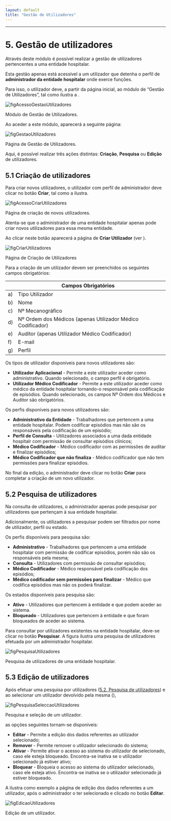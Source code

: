 ```yaml
---
layout: default
title: "Gestão de Utilizadores"
---
```



---

<div id="gestaoUtilizadores"></div>

# 5. Gestão de utilizadores

Através deste módulo é possível realizar a gestão de utilizadores pertencentes a uma entidade hospitalar. 

Esta gestão apenas está acessível a um utilizador que detenha o perfil de **administrador da entidade hospitalar** onde exerce funções.

Para isso, o utilizador deve, a partir da página inicial, ao módulo de “Gestão de Utilizadores”, tal como ilustra a [](#figAcessoGestaoUtilizadores).

![figAcessoGestaoUtilizadores](img/pages/5_1.jpg)

<p class="caption" id="figAcessoGestaoUtilizadores">Módulo de Gestão de Utilizadores.</p>

Ao aceder a este módulo, aparecerá a seguinte página:

![figGestaoUtilizadores](img/pages/5_2.jpg)

<p class="caption" id="figGestaoUtilizadores">Página de Gestão de Utilizadores.</p>

Aqui, é possível realizar três ações distintas: **Criação**, **Pesquisa** ou **Edição** de utilizadores. 

<div id="criarUtilizadores"></div>

## 5.1 Criação de utilizadores

Para criar novos utilizadores, o utilizador com perfil de administrador deve clicar no botão **Criar**, tal como a [](#figAcessoCriarUtilizadores) ilustra.

![figAcessoCriarUtilizadores](img/pages/5_1_1.jpg)

<p class="caption" id="figAcessoCriarUtilizadores">Página de criação de novos utilizadores.</p> 

Atenta-se que o administrador de uma entidade hospitalar apenas pode criar novos utilizadores para essa mesma entidade.

Ao clicar neste botão aparecerá a página de **Criar Utilizador** (ver [](#figCriarUtilizadores)).

![figCriarUtilizadores](img/pages/5_1_2.jpg)

<p class="caption" id="figCriarUtilizadores">Página de Criação de Utilizadores </p>

Para a criação de um utilizador devem ser preenchidos os seguintes campos obrigatórios:

|    |  Campos Obrigatórios [](#figCriarUtilizadores)				| 		|    
|----|--------------------------------------------------------------|-------|
| a) |  Tipo Utilizador       		                				|		|
| b) |  Nome       		                							|		|
| c) |  Nº Mecanográfico                   							|		|
| d) |  Nº Ordem dos Médicos (apenas Utilizador Médico Codificador) |		|
| e) |  Auditor (apenas Utilizador Médico Codificador) 				|		|
| f) |  E-mail				              							|		|
| g) |  Perfil 									 					| 		|
	
Os tipos de utilizador disponíveis para novos utilizadores são:

* **Utilizador Aplicacional** - Permite a este utilizador aceder como administrativo. Quando selecionado, o campo perfil é obrigatório.
* **Utilizador Médico Codificador** - Permite a este utilizador aceder como médico da entidade hospitalar tornando-o responsável pela codificação de episódios. Quando selecionado, os campos Nº Ordem dos Médicos e Auditor são obrigatórios.

Os perfis disponíveis para novos utilizadores são:

* **Administrativo da Entidade** - Trabalhadores que pertencem a uma entidade hospitalar. Podem codificar episódios mas não são os responsáveis pela codificação de um episódio;
* **Perfil de Consulta** - Utilizadores associados a uma dada entidade hospitalr com permissão de consultar episódios clínicos;
* **Médico Codificador** - Médico codificador com as permissões de auditar e finalizar episódios;
* **Médico Codificador que não finaliza** - Médico codificador que não tem permissões para finalizar episódios.

No final da edição, o administrador deve clicar no botão **Criar** para completar a criação de um novo utilizador.

<div id="pesquisaUtilizadores"></div>

## 5.2 Pesquisa de utilizadores

Na consulta de utilizadores, o administrador apenas pode pesquisar por utilizadores que pertençam à sua entidade hospitalar.

Adicionalmente, os utilizadores a pesquisar podem ser filtrados por nome de utilizador, perfil ou estado.

Os perfis disponíveis para pesquisa são:

* **Administrativo** - Trabalhadores que pertencem a uma entidade hospitalar com  permissão de codificar episódios, porém não são os responsáveis pela mesma;
* **Consulta** - Utilizadores com permissão de consultar episódios;
* **Médico Codificador** - Médico responsável pela codificação dos episódios;
* **Médico codificador sem permissões para finalizar** - Médico que codifica episódios mas não os poderá finalizar.

Os estados disponíveis para pesquisa são:

* **Ativo** - Utilizadores que pertencem à entidade e que podem aceder ao sistema.
* **Bloqueado** - Utilizadores que pertencem à entidade e que foram bloqueados de aceder ao sistema.

Para consultar por utilizadores existentes na entidade hospitalar, deve-se clicar no botão **Pesquisar**. A figura [](#figPesquisaUtilizadores) ilustra uma pesquisa de utilizadores efetuada por um administrador hospitalar.

![figPesquisaUtilizadores](img/pages/5_2_2.jpg)

<p class="caption" id="figPesquisaUtilizadores">Pesquisa de utilizadores de uma entidade hospitalar.</p>

<div id="editarUtilizadores"></div>

## 5.3 Edição de utilizadores

Após efetuar uma pesquisa por utilizadores ([5.2. Pesquisa de utilizadores](#pesquisa-de-utilizadores)) e ao selecionar um utilizador devolvido pela mesma ([](#figPesquisaSeleccaoUtilizadores)),

![figPesquisaSeleccaoUtilizadores](img/pages/5_3_1.jpg)

<p class="caption" id="figPesquisaSeleccaoUtilizadores">Pesquisa e seleção de um utilizador.</p>

as opções seguintes tornam-se disponíveis:

* **Editar** - Permite a edição dos dados referentes ao utilizador selecionado;
* **Remover** - Permite remover o utilizador selecionado do sistema;
* **Ativar** - Permite ativar o acesso ao sistema do utilizador de selecionado, caso ele esteja bloqueado. Encontra-se inativa se o utilizador selecionado já estiver ativo;
* **Bloquear** - Bloqueia o acesso ao sistema do utilizador selecionado, caso ele esteja ativo. Encontra-se inativa se o utilizador selecionado já estiver bloqueado.

A [](#figEdicaoUtilizadores) ilustra como exemplo a página de edição dos dados referentes a um utilizador, após o administrador o ter selecionado e clicado no botão **Editar**.

![figEdicaoUtilizadores](img/pages/5_3_2.jpg)

<p class="caption" id="figEdicaoUtilizadores">Edição de um utilizador.</p>

